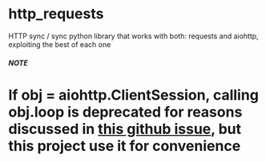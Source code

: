 # http_requests
HTTP sync / sync python library that works with both: requests and aiohttp, exploiting the best of each one

##### NOTE
If obj = aiohttp.ClientSession, calling obj.loop is deprecated for reasons discussed in 
[this github issue](https://github.com/aio-libs/aiohttp/issues/3331), but this project use it for convenience
=======
